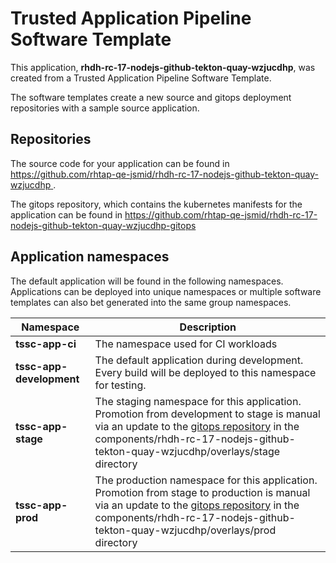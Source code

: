 # Trusted Application Pipeline Software Template

This application, **rhdh-rc-17-nodejs-github-tekton-quay-wzjucdhp**, was created from a Trusted Application Pipeline Software Template.

The software templates create a new source and gitops deployment repositories with a sample source application. 

## Repositories

The source code for your application can be found in [https://github.com/rhtap-qe-jsmid/rhdh-rc-17-nodejs-github-tekton-quay-wzjucdhp ](https://github.com/rhtap-qe-jsmid/rhdh-rc-17-nodejs-github-tekton-quay-wzjucdhp ).
 
The gitops repository, which contains the kubernetes manifests for the application can be found in 
[https://github.com/rhtap-qe-jsmid/rhdh-rc-17-nodejs-github-tekton-quay-wzjucdhp-gitops ](https://github.com/rhtap-qe-jsmid/rhdh-rc-17-nodejs-github-tekton-quay-wzjucdhp-gitops ) 

## Application namespaces 

The default application will be found in the following namespaces. Applications can be deployed into unique namespaces or multiple software templates can also bet generated into the same group namespaces.  

|  Namespace   |  Description   |  
| -------- | -------- |
| **tssc-app-ci** | The namespace used for CI workloads |
| **tssc-app-development** | The default application during development. Every build will be deployed to this namespace for testing. |
| **tssc-app-stage** | The staging namespace for this application. Promotion from development to stage is manual via an update to the [gitops repository](https://github.com/rhtap-qe-jsmid/rhdh-rc-17-nodejs-github-tekton-quay-wzjucdhp-gitops ) in the components/rhdh-rc-17-nodejs-github-tekton-quay-wzjucdhp/overlays/stage directory |
| **tssc-app-prod** | The production namespace for this application. Promotion from stage to production is manual via an update to the [gitops repository](https://github.com/rhtap-qe-jsmid/rhdh-rc-17-nodejs-github-tekton-quay-wzjucdhp-gitops ) in the components/rhdh-rc-17-nodejs-github-tekton-quay-wzjucdhp/overlays/prod directory |